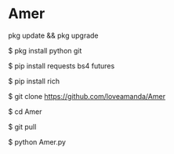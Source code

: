 # Amer

pkg update && pkg upgrade

$ pkg install python git

$ pip install requests bs4 futures

$ pip install rich

$ git clone https://github.com/loveamanda/Amer

$ cd Amer

$ git pull

$ python Amer.py
